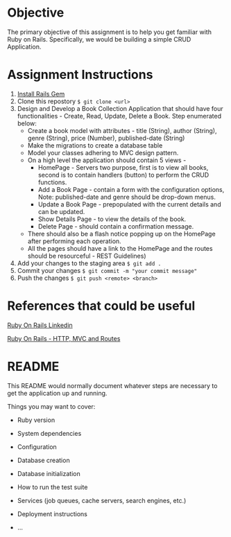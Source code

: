 # Objective
The primary objective of this assignment is to help you get familiar with Ruby on Rails. Specifically, we would be building a simple CRUD Application.

# Assignment Instructions

1. [Install Rails Gem](https://www.linkedin.com/learning/ruby-on-rails-5-essential-training)
2. Clone this repostory ```$ git clone <url>```
3. Design and Develop a Book Collection Application that should have four functionalities - Create, Read, Update, Delete a Book. Step enumerated below:
    * Create a book model with attributes - title (String), author (String), genre (String), price (Number), published-date (String)
    * Make the migrations to create a database table
    * Model your classes adhering to MVC design pattern. 
    * On a high level the application should contain 5 views -
      * HomePage - Servers two purpose, first is to view all books, second is to contain handlers (button) to perform the CRUD functions.
      * Add a Book Page - contain a form with the configuration options, Note: published-date and genre should be drop-down menus.
      * Update a Book Page - prepopulated with the current details and can be updated.
      * Show Details Page - to view the details of the book.
      * Delete Page - should contain a confirmation message.
    * There should also be a flash notice popping up on the HomePage after performing each operation. 
    * All the pages should have a link to the HomePage and the routes should be resourceful - REST Guidelines)
4. Add your changes to the staging area ```$ git add .```
5. Commit your changes ```$ git commit -m "your commit message"```
6. Push the changes ```$ git push <remote> <branch>```
  
# References that could be useful
[Ruby On Rails Linkedin](https://www.linkedin.com/learning/ruby-on-rails-5-essential-training)

[Ruby On Rails - HTTP, MVC and Routes](https://medium.com/the-renaissance-developer/ruby-on-rails-http-mvc-and-routes-f02215a46a84)

# README

This README would normally document whatever steps are necessary to get the
application up and running.

Things you may want to cover:

* Ruby version

* System dependencies

* Configuration

* Database creation

* Database initialization

* How to run the test suite

* Services (job queues, cache servers, search engines, etc.)

* Deployment instructions

* ...
